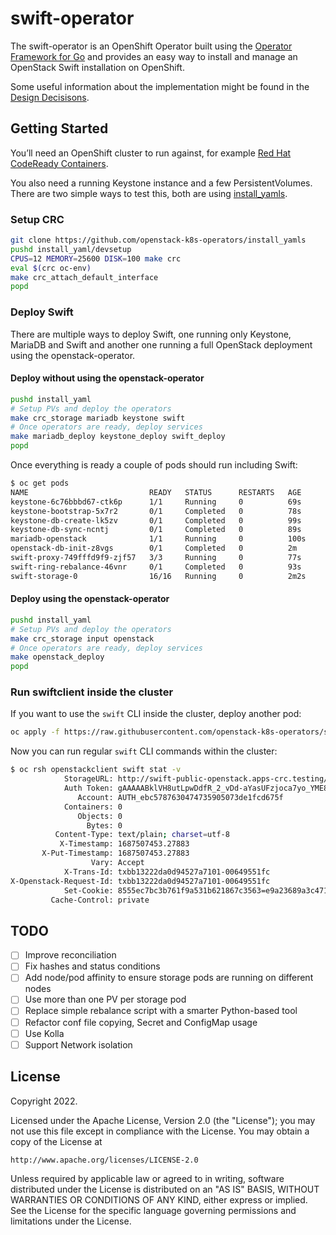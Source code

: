 # swift-operator
The swift-operator is an OpenShift Operator built using the
[Operator Framework for Go](https://github.com/operator-framework) and provides
an easy way to install and manage an OpenStack Swift installation on OpenShift.

Some useful information about the implementation might be found in the [Design
Decisisons](docs/design-decisions.md).

## Getting Started
You’ll need an OpenShift cluster to run against, for example [Red Hat CodeReady Containers](https://access.redhat.com/documentation/en-us/red_hat_codeready_containers/2.0/html/getting_started_guide/index).

You also need a running Keystone instance and a few PersistentVolumes. There
are two simple ways to test this, both are using [install_yamls](https://github.com/openstack-k8s-operators/install_yamls).


### Setup CRC
```sh
git clone https://github.com/openstack-k8s-operators/install_yamls
pushd install_yaml/devsetup
CPUS=12 MEMORY=25600 DISK=100 make crc
eval $(crc oc-env)
make crc_attach_default_interface
popd
```

### Deploy Swift
There are multiple ways to deploy Swift, one running only Keystone, MariaDB and
Swift and another one running a full OpenStack deployment using the
openstack-operator.

#### Deploy without using the openstack-operator
```sh
pushd install_yaml
# Setup PVs and deploy the operators
make crc_storage mariadb keystone swift
# Once operators are ready, deploy services
make mariadb_deploy keystone_deploy swift_deploy
popd
```

Once everything is ready a couple of pods should run including Swift:
```sh
$ oc get pods
NAME                           READY   STATUS      RESTARTS   AGE
keystone-6c76bbbd67-ctk6p      1/1     Running     0          69s
keystone-bootstrap-5x7r2       0/1     Completed   0          78s
keystone-db-create-lk5zv       0/1     Completed   0          99s
keystone-db-sync-ncntj         0/1     Completed   0          89s
mariadb-openstack              1/1     Running     0          100s
openstack-db-init-z8vgs        0/1     Completed   0          2m
swift-proxy-749fffd9f9-zjf57   3/3     Running     0          77s
swift-ring-rebalance-46vnr     0/1     Completed   0          93s
swift-storage-0                16/16   Running     0          2m2s
```

#### Deploy using the openstack-operator
```sh
pushd install_yaml
# Setup PVs and deploy the operators
make crc_storage input openstack
# Once operators are ready, deploy services
make openstack_deploy
popd
```

### Run swiftclient inside the cluster
If you want to use the `swift` CLI inside the cluster, deploy another pod:

```sh
oc apply -f https://raw.githubusercontent.com/openstack-k8s-operators/swift-operator/main/config/samples/swiftclient.yaml
```

Now you can run regular `swift` CLI commands within the cluster:

```sh
$ oc rsh openstackclient swift stat -v
            StorageURL: http://swift-public-openstack.apps-crc.testing/v1/AUTH_ebc5...
            Auth Token: gAAAAABklVH8utLpwDdfR_2_vDd-aYasUFzjoca7yo_YME8RUbiwyqhK6qp...
               Account: AUTH_ebc5787630474735905073de1fcd675f
            Containers: 0
               Objects: 0
                 Bytes: 0
          Content-Type: text/plain; charset=utf-8
           X-Timestamp: 1687507453.27883
       X-Put-Timestamp: 1687507453.27883
                  Vary: Accept
            X-Trans-Id: txbb13222da0d94527a7101-00649551fc
X-Openstack-Request-Id: txbb13222da0d94527a7101-00649551fc
            Set-Cookie: 8555ec7bc3b761f9a531b621867c3563=e9a23689a3c471db8c6babe532...
         Cache-Control: private
```


## TODO

- [ ] Improve reconciliation
- [ ] Fix hashes and status conditions
- [ ] Add node/pod affinity to ensure storage pods are running on different nodes
- [ ] Use more than one PV per storage pod
- [ ] Replace simple rebalance script with a smarter Python-based tool
- [ ] Refactor conf file copying, Secret and ConfigMap usage
- [ ] Use Kolla
- [ ] Support Network isolation

## License

Copyright 2022.

Licensed under the Apache License, Version 2.0 (the "License");
you may not use this file except in compliance with the License.
You may obtain a copy of the License at

    http://www.apache.org/licenses/LICENSE-2.0

Unless required by applicable law or agreed to in writing, software
distributed under the License is distributed on an "AS IS" BASIS,
WITHOUT WARRANTIES OR CONDITIONS OF ANY KIND, either express or implied.
See the License for the specific language governing permissions and
limitations under the License.
